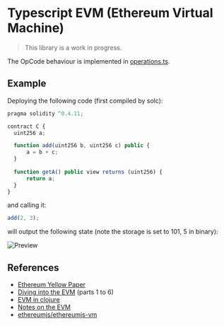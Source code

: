 # Typescript EVM (Ethereum Virtual Machine)

> This library is a work in progress.

The OpCode behaviour is implemented in [operations.ts](https://github.com/noahingham/ts-ethereum-vm/blob/master/src/run/operations.ts).

## Example

Deploying the following code (first compiled by solc):

```js
pragma solidity ^0.4.11;

contract C {
  uint256 a;

  function add(uint256 b, uint256 c) public {
      a = b + c;
  }
  
  function getA() public view returns (uint256) {
      return a;
  }
}
```

and calling it:

```js
add(2, 3);
```

will output the following state (note the storage is set to 101, 5 in binary):

![Preview](https://i.imgur.com/TvGfQcX.png)

## References

* [Ethereum Yellow Paper](http://gavwood.com/Paper.pdf)
* [Diving into the EVM](https://blog.qtum.org/diving-into-the-ethereum-vm-6e8d5d2f3c30) (parts 1 to 6)
* [EVM in clojure](https://nervous.io/clojure/crypto/2017/09/12/clojure-evm/)
* [Notes on the EVM](https://github.com/CoinCulture/evm-tools/blob/master/analysis/guide.md)
* [ethereumjs/ethereumjs-vm](https://github.com/ethereumjs/ethereumjs-vm/)
